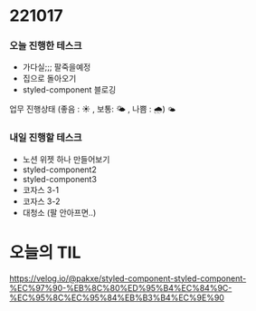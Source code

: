 # 221017

### 오늘 진행한 테스크

- 가다실;;; 팔죽을예정
- 집으로 돌아오기
- styled-component 블로깅

업무 진행상태 (좋음 : ☀ , 보통: 🌤 , 나쁨 : 🌧)
`🌤`

### 내일 진행할 테스크

- 노션 위젯 하나 만들어보기
- styled-component2
- styled-component3
- 코자스 3-1
- 코자스 3-2
- 대청소 (팔 안아프면..)

# 오늘의 TIL

https://velog.io/@pakxe/styled-component-styled-component-%EC%97%90-%EB%8C%80%ED%95%B4%EC%84%9C-%EC%95%8C%EC%95%84%EB%B3%B4%EC%9E%90
